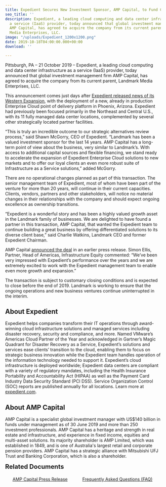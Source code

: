```yaml
---
title: Expedient Secures New Investment Sponsor, AMP Capital, to Fund Continued Growth and Expansion of its Data Center and Enterprise Cloud Platforms
seo_title: ''
description: Expedient, a leading cloud computing and data center infrastructure as
  a service (IaaS) provider, today announced that global investment management firm
  AMP Capital, has agreed to acquire the company from its current parent, Landmark
  Media Enterprises, LLC.
image: "/uploads/Expedient_1200x1200.png"
date: 2019-10-18T04:00:00.000+00:00
download: ''

---
```

<div class="flex mb-4 flex-wrap">
<div class="w-full sm:w-8/12 pr-5">
<p>Pittsburgh, PA – 21 October 2019 – Expedient, a leading cloud computing and data center infrastructure as a service (IaaS) provider, today announced that global investment management firm AMP Capital, has agreed to acquire the company from its current parent, Landmark Media Enterprises, LLC.</p>
<p>This announcement comes just days after <a href="https://www.expedient.com/about/media/expedient-enhances-national-service-offerings-with-recent-western-expansion/">Expedient released news of its Western Expansion</a>, with the deployment of a new, already in production Enterprise Cloud point of delivery platform in Phoenix, Arizona. Expedient had previously been focused primarily in the Northeast and Central U.S., with its 11 fully managed data center locations, complemented by several other strategically located partner facilities.</p>

<p>“This is truly an incredible outcome to our strategic alternatives review process,” said Shawn McGorry, CEO of Expedient. “Landmark has been a valued investment sponsor for the last 14 years. AMP Capital has a long-term point of view about the business, very similar to Landmark’s. With access to additional capital sources and flexible financing, we stand ready to accelerate the expansion of Expedient Enterprise Cloud solutions to new markets and to offer our loyal clients an even more robust suite of Infrastructure as a Service solutions,” added McGorry.</p>

<p>There are no operational changes planned as part of this transaction. The senior management team of Expedient, most of whom have been part of the venture for more than 20 years, will continue in their current capacities. Clients, vendors, partners and other stakeholders, will notice no material changes in their relationships with the company and should expect ongoing excellence as ownership transitions.</p>

<p>“Expedient is a wonderful story and has been a highly valued growth asset in the Landmark family of businesses. We are delighted to have found a partner in this transaction, AMP Capital, that wanted the Expedient team to continue building a great business by offering differentiated solutions to its diverse client base,” said Charlie Watkins, Landmark CEO and former Expedient Chairman.</p>

<p>AMP Capital <a href="http://bit.ly/2MwTqAJ" targte="_blank" alt="AMP Capital press release PDF">announced the deal</a> in an earlier press release. Simon Ellis, Partner, Head of Americas, Infrastructure Equity commented: “We’ve been very impressed with Expedient’s performance over the years and we are extremely excited to work with the Expedient management team to enable even more growth and expansion.”</p>

<p>The transaction is subject to customary closing conditions and is expected to close before the end of 2019. Landmark is working to ensure that the ongoing operations and new business ventures continue uninterrupted in the interim.</p>

<h2>About Expedient</h2>

<p>Expedient helps companies transform their IT operations through award-winning cloud infrastructure solutions and managed services including disaster recovery, security and compliance, and more. Named VMware’s Americas Cloud Partner of the Year and acknowledged in Gartner’s Magic Quadrant for Disaster Recovery as a Service, Expedient’s solutions and services ease clients’ transition to the cloud, enabling them to focus on strategic business innovation while the Expedient team handles operation of the information technology needed to support it. Expedient’s cloud infrastructure is deployed worldwide; Expedient data centers are compliant with a variety of regulatory mandates, including the Health Insurance Portability and Accountability Act (HIPAA) as well as the Payment Card Industry Data Security Standard (PCI DSS). Service Organization Control (SOC) reports are published annually for all locations. Learn more at <a href="http://www.expedient.com/">expedient.com</a>.</p>

<h2>About AMP Capital</h2>

<p>AMP Capital is a specialist global investment manager with US$140 billion in funds under management as of 30 June 2019 and more than 250 investment professionals. AMP Capital has a heritage and strength in real estate and infrastructure, and experience in fixed income, equities and multi-asset solutions. Its majority shareholder is AMP Limited, which was established in 1849, and is one of Australia's largest retail and corporate pension providers. AMP Capital has a strategic alliance with Mitsubishi UFJ Trust and Banking Corporation, which is also a shareholder.</p>
</div>
<div class="w-full sm:w-4/12 sm:pl-5 mt-6"><h3 style="margin-top: 0px; font-size: 20px; font-weight:700;" class="text-red text-xl font-bold font-sans mb-4">Related Documents</h3><a href="http://bit.ly/2MwTqAJ" class="tag_list_item block bg-bwhite my-1 p-4 px-6 relative quickNav font-sans font-semibold text-base" style=" border-bottom: none; padding: 16px; padding-left: 24px; padding-right: 24px;">AMP Capital Press Release</a><a href="http://bit.ly/2OWANaK" class="tag_list_item block bg-bwhite my-1 p-4 px-6 relative quickNav font-sans font-semibold text-base" style="border-bottom: none;padding: 16px;padding-left: 24px;padding-right: 24px;">Frequently Asked Questions (FAQ)</a></div>
</div>
